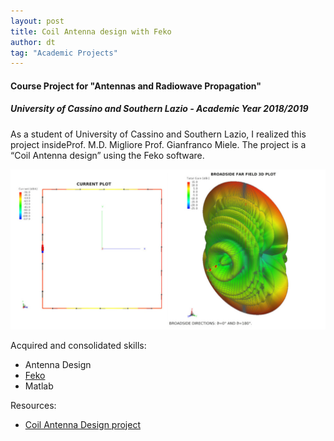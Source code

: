 ```yaml
---
layout: post
title: Coil Antenna design with Feko
author: dt
tag: "Academic Projects"
---
```

#### Course Project for "Antennas and Radiowave Propagation"
##### University of Cassino and Southern Lazio - Academic Year 2018/2019

As a student of University of Cassino and Southern Lazio, I realized this project insideProf. M.D. Migliore Prof. Gianfranco Miele.
The project is a “Coil Antenna design” using the Feko software. 

<img src="/assets/img/2018-05-29_unicas_arp_coil_antenna_project.jpg" class="img-fluid" alt="webinar-keysight-wifi6">

Acquired and consolidated skills:
* Antenna Design 
* [Feko](https://www.altair.com/feko/)
* Matlab

Resources:
* [Coil Antenna Design project](/assets/pdf/2018-05-29_unicas_arp_coil_antenna_project.pdf)